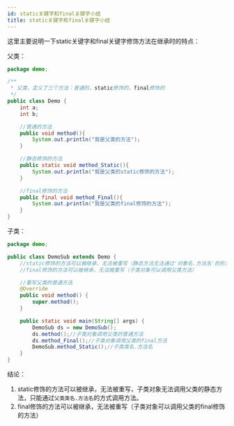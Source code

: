 ```yaml
---
id: static关键字和final关键字小结
title: static关键字和final关键字小结
---
```


这里主要说明一下static关键字和final关键字修饰方法在继承时的特点：

父类：

```java
package demo;

/**
 * 父类，定义了三个方法：普通的，static修饰的，final修饰的
 */
public class Demo {
    int a;
    int b;

    //普通的方法
    public void method(){
        System.out.println("我是父类的方法");
    }

    //静态修饰的方法
    public static void method_Static(){
        System.out.println("我是父类的static修饰的方法");
    }

    //final修饰的方法
    public final void method_Final(){
        System.out.println("我是父类的final修饰的方法");
    }
}
```

子类：

```java
package demo;

public class DemoSub extends Demo {
    //static修饰的方法可以被继承，无法被重写（静态方法无法通过'对象名.方法名'的形式调用，只能通过'类名.方法名'调用）
    //final修饰的方法可以被继承，无法被重写（子类对象可以调用父类方法）

    //重写父类的普通方法
    @Override
    public void method() {
        super.method();
    }

    public static void main(String[] args) {
        DemoSub ds = new DemoSub();
        ds.method();//子类对象调用父类的普通方法
        ds.method_Final();//子类对象调用父类的final方法
        DemoSub.method_Static();//子类类名.方法名
    }
}
```

结论：

1. static修饰的方法可以被继承，无法被重写，子类对象无法调用父类的静态方法，只能通过`父类类名.方法名`的方式调用方法。
2. final修饰的方法可以被继承，无法被重写（子类对象可以调用父类的final修饰的方法）

